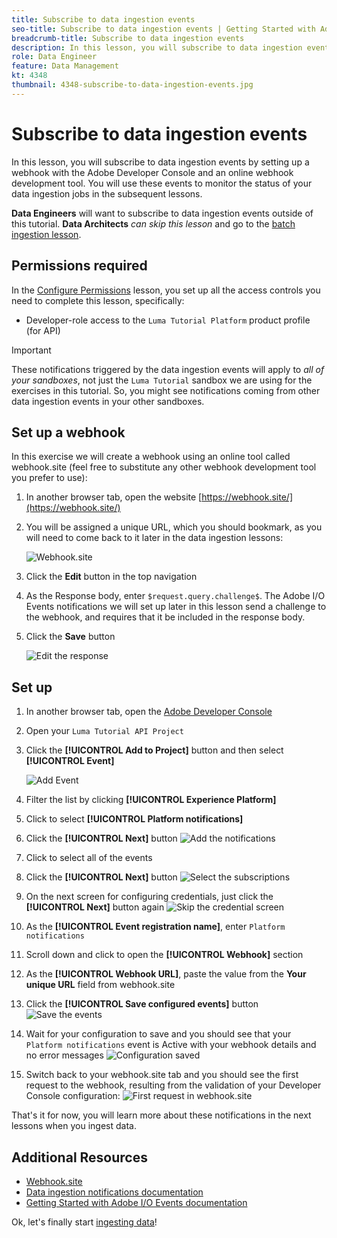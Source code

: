 ```yaml
---
title: Subscribe to data ingestion events
seo-title: Subscribe to data ingestion events | Getting Started with Adobe Experience Platform for Data Architects and Data Engineers
breadcrumb-title: Subscribe to data ingestion events
description: In this lesson, you will subscribe to data ingestion events by setting up a webhook with the Adobe Developer Console and an online webhook development tool. You will use these events to monitor the status of your data ingestion jobs in the subsequent lessons.
role: Data Engineer
feature: Data Management
kt: 4348
thumbnail: 4348-subscribe-to-data-ingestion-events.jpg
---
```


# Subscribe to data ingestion events

<!--25min-->

In this lesson, you will subscribe to data ingestion events by setting up a webhook with the Adobe Developer Console and an online webhook development tool. You will use these events to monitor the status of your data ingestion jobs in the subsequent lessons.

**Data Engineers** will want to subscribe to data ingestion events outside of this tutorial.
**Data Architects** _can skip this lesson_ and go to the [batch ingestion lesson](ingest-batch-data.md).

## Permissions required

In the [Configure Permissions](configure-permissions.md) lesson, you set up all the access controls you need to complete this lesson, specifically:

* Developer-role access to the `Luma Tutorial Platform` product profile (for API)

>[!IMPORTANT]
>
> These notifications triggered by the data ingestion events will apply to _all of your sandboxes_, not just the `Luma Tutorial` sandbox we are using for the exercises in this tutorial. So, you might see notifications coming from other data ingestion events in your other sandboxes.

## Set up a webhook

In this exercise we will create a webhook using an online tool called webhook.site (feel free to substitute any other webhook development tool you prefer to use):

1. In another browser tab, open the website [https://webhook.site/](https://webhook.site/)
1. You will be assigned a unique URL, which you should bookmark, as you will need to come back to it later in the data ingestion lessons:
   
    ![Webhook.site](assets/ioevents-webhook-home.png)
1. Click the **Edit** button in the top navigation
1. As the Response body, enter `$request.query.challenge$`. The Adobe I/O Events notifications we will set up later in this lesson send a challenge to the webhook, and requires that it be included in the response body.
1. Click the **Save** button

    ![Edit the response](assets/ioevents-webhook-editResponse.png)

## Set up

1. In another browser tab, open the [Adobe Developer Console](https://console.adobe.io/)
1. Open your `Luma Tutorial API Project`
1. Click the **[!UICONTROL Add to Project]** button and then select **[!UICONTROL Event]**

    ![Add Event](assets/ioevents-addEvents.png)
1. Filter the list by clicking **[!UICONTROL Experience Platform]**
1. Click to select **[!UICONTROL Platform notifications]**
1. Click the **[!UICONTROL Next]** button
    ![Add the notifications](assets/ioevents-addNotifications.png)
1. Click to select all of the events
1. Click the **[!UICONTROL Next]** button
    ![Select the subscriptions](assets/ioevents-addSubscriptions.png)
1. On the next screen for configuring credentials, just click the **[!UICONTROL Next]** button again
    ![Skip the credential screen](assets/ioevents-clickNext.png)
1. As the **[!UICONTROL Event registration name]**, enter `Platform notifications`
1. Scroll down and click to open the **[!UICONTROL Webhook]** section
1. As the **[!UICONTROL Webhook URL]**, paste the value from the **Your unique URL** field from webhook.site
1. Click the **[!UICONTROL Save configured events]** button
    ![Save the events](assets/ioevents-addWebhook.png)
1. Wait for your configuration to save and you should see that your `Platform notifications` event is Active with your webhook details and no error messages
    ![Configuration saved](assets/ioevents-webhookConfigured.png)
1. Switch back to your webhook.site tab and you should see the first request to the webhook, resulting from the validation of your Developer Console configuration:
    ![First request in webhook.site](assets/ioevents-webhook-firstRequest.png)

That's it for now, you will learn more about these notifications in the next lessons when you ingest data.

## Additional Resources

* [Webhook.site](https://webhook.site/)
* [Data ingestion notifications documentation](https://experienceleague.adobe.com/docs/experience-platform/ingestion/quality/subscribe-events.html)
* [Getting Started with Adobe I/O Events documentation](https://www.adobe.io/apis/experienceplatform/events/docs.html)

Ok, let's finally start [ingesting data](ingest-batch-data.md)!